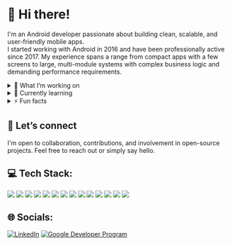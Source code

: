 # 👋 Hi there!

I'm an Android developer passionate about building clean, scalable, and user-friendly mobile apps.<br>I started working with Android in 2016 and have been professionally active since 2017. My experience spans a range from compact apps with a few screens to large, multi-module systems with complex business logic and demanding performance requirements.<br>

<details>
  <summary>🔭 What I’m working on</summary>
  <br>
  
  - Fintech and media-focused Android projects<br>
  - Exploring advanced architecture patterns and Jetpack Compose<br>
  - Improving build speed and scalability in modular apps<br>
  - Maintaining a set of side projects and prototypes<br>
</details>

<details>
  <summary>🌱 Currently learning</summary>
  <br>
  
  - Jetpack Compose<br>
  - Advanced Jetpack Compose animations and performance tuning<br>
  - Android benchmarking & profiling tools<br>
  - Gradle optimization for large projects<br>
</details>

<details>
  <summary>⚡ Fun facts</summary>
  <br>
  
  - Developed one of the first Instant Apps in Russia (South DevFest 2017)<br>
  - Love to travel and explore different cultures<br>
  - I enjoy turning random ideas into working MVPs<br>
  - I value open communication — silence never solves problems<br>
</details>

## 🤝 Let’s connect
I'm open to collaboration, contributions, and involvement in open-source projects. Feel free to reach out or simply say hello.

## 💻 Tech Stack:
<p align="left">
  <img src="https://img.shields.io/badge/Android-%233DDC84?style=flat&logo=android&logoColor=white" />
  <img src="https://img.shields.io/badge/Kotlin-%230095D5?style=flat&logo=kotlin&logoColor=white" />
  <img src="https://img.shields.io/badge/Java-%23ED8B00?style=flat&logo=openjdk&logoColor=white" />
  <img src="https://img.shields.io/badge/Jetpack%20Compose-4285F4?style=flat&logo=jetpackcompose&logoColor=white" />
  <img src="https://img.shields.io/badge/Coroutines-%230095D5?style=flat&logo=kotlin&logoColor=white" />
  <img src="https://img.shields.io/badge/Retrofit-%23007AFF?style=flat&logo=android&logoColor=white" />
  <img src="https://img.shields.io/badge/Room-%23E91E63?style=flat&logo=sqlite&logoColor=white" />
  <img src="https://img.shields.io/badge/Jetpack-%230081CB?style=flat&logo=android&logoColor=white" />
  <img src="https://img.shields.io/badge/Firebase-%23FFCA28?style=flat&logo=firebase&logoColor=black" />
  <img src="https://img.shields.io/badge/Gradle-%2302303A?style=flat&logo=gradle&logoColor=white" />
  <img src="https://img.shields.io/badge/Git-%23F05032?style=flat&logo=git&logoColor=white" />
  <img src="https://img.shields.io/badge/Hilt-%23blue?style=flat&logo=dagger&logoColor=white" />
  <img src="https://img.shields.io/badge/Dagger-%23A83279?style=flat&logo=dagger&logoColor=white" />
  <img src="https://img.shields.io/badge/CI%2FCD-%2320232a?style=flat&logo=githubactions&logoColor=white" />
</p>

## 🌐 Socials:
[![LinkedIn](https://img.shields.io/badge/LinkedIn-Profile-blue?logo=linkedin&logoColor=white)](https://linkedin.com/in/dast6tino)
[![Google Developer Program](https://img.shields.io/badge/Google%20Developer%20Program-Profile-blue?style=flat&logo=google&logoColor=white)](https://g.dev/dast6tino)

<!-- Hidden until a better time 😄
# 📊 GitHub Stats:
![](https://github-readme-stats.vercel.app/api?username=dast6tino-twin&theme=github_dark_dimmed&hide_border=false&include_all_commits=true&count_private=true)<br/>
![](https://nirzak-streak-stats.vercel.app/?user=dast6tino-twin&theme=github_dark_dimmed&hide_border=false)<br/>
![](https://github-readme-stats.vercel.app/api/top-langs/?username=dast6tino-twin&theme=github_dark_dimmed&hide_border=false&include_all_commits=true&count_private=true&layout=compact)

## 🏆 GitHub Trophies
![](https://github-profile-trophy.vercel.app/?username=dast6tino-twin&theme=apprentice&no-frame=true&no-bg=true&margin-w=4)

### 🔝 Top Contributed Repo
![](https://github-contributor-stats.vercel.app/api?username=dast6tino-twin&limit=5&theme=github_dark_dimmed&combine_all_yearly_contributions=true) -->

<!-- Proudly created with GPRM ( https://gprm.itsvg.in ) and polished by hand 😄 -->
